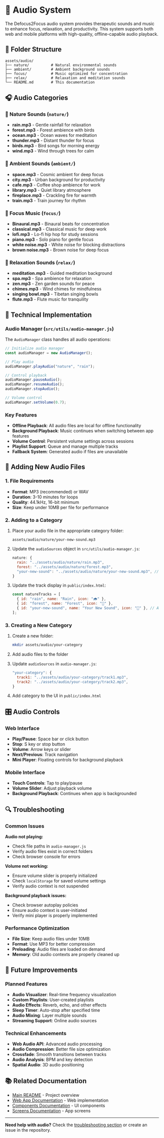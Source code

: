 # 🎵 Audio System

The Defocus2Focus audio system provides therapeutic sounds and music to enhance focus, relaxation, and productivity. This system supports both web and mobile platforms with high-quality, offline-capable audio playback.

## 📁 Folder Structure

```
assets/audio/
├── nature/          # Natural environmental sounds
├── ambient/         # Ambient background sounds
├── focus/           # Music optimized for concentration
├── relax/           # Relaxation and meditation sounds
└── README.md        # This documentation
```

## 🎧 Audio Categories

### 🌿 Nature Sounds (`nature/`)

- **rain.mp3** - Gentle rainfall for relaxation
- **forest.mp3** - Forest ambience with birds
- **ocean.mp3** - Ocean waves for meditation
- **thunder.mp3** - Distant thunder for focus
- **birds.mp3** - Bird songs for morning energy
- **wind.mp3** - Wind through trees for calm

### 🌆 Ambient Sounds (`ambient/`)

- **space.mp3** - Cosmic ambient for deep focus
- **city.mp3** - Urban background for productivity
- **cafe.mp3** - Coffee shop ambience for work
- **library.mp3** - Quiet library atmosphere
- **fireplace.mp3** - Crackling fire for warmth
- **train.mp3** - Train journey for rhythm

### 🎯 Focus Music (`focus/`)

- **Binaural.mp3** - Binaural beats for concentration
- **classical.mp3** - Classical music for deep work
- **lofi.mp3** - Lo-fi hip hop for study sessions
- **piano.mp3** - Solo piano for gentle focus
- **white noise.mp3** - White noise for blocking distractions
- **brown noise.mp3** - Brown noise for deep focus

### 🧘 Relaxation Sounds (`relax/`)

- **meditation.mp3** - Guided meditation background
- **spa.mp3** - Spa ambience for relaxation
- **zen.mp3** - Zen garden sounds for peace
- **chimes.mp3** - Wind chimes for mindfulness
- **singing bowl.mp3** - Tibetan singing bowls
- **flute.mp3** - Flute music for tranquility

## 🔧 Technical Implementation

### Audio Manager (`src/utils/audio-manager.js`)

The `AudioManager` class handles all audio operations:

```javascript
// Initialize audio manager
const audioManager = new AudioManager();

// Play audio
audioManager.playAudio("nature", "rain");

// Control playback
audioManager.pauseAudio();
audioManager.resumeAudio();
audioManager.stopAudio();

// Volume control
audioManager.setVolume(0.7);
```

### Key Features

- **Offline Playback**: All audio files are local for offline functionality
- **Background Playback**: Music continues when switching between app features
- **Volume Control**: Persistent volume settings across sessions
- **Playlist Support**: Queue and manage multiple tracks
- **Fallback System**: Generated audio if files are unavailable

## 📝 Adding New Audio Files

### 1. File Requirements

- **Format**: MP3 (recommended) or WAV
- **Duration**: 3-10 minutes for loops
- **Quality**: 44.1kHz, 16-bit minimum
- **Size**: Keep under 10MB per file for performance

### 2. Adding to a Category

1. Place your audio file in the appropriate category folder:

   ```
   assets/audio/nature/your-new-sound.mp3
   ```

2. Update the `audioSources` object in `src/utils/audio-manager.js`:

   ```javascript
   nature: {
     rain: "../assets/audio/nature/rain.mp3",
     forest: "../assets/audio/nature/forest.mp3",
     "your-new-sound": "../assets/audio/nature/your-new-sound.mp3", // Add this line
   }
   ```

3. Update the track display in `public/index.html`:
   ```javascript
   const natureTracks = [
     { id: "rain", name: "Rain", icon: "🌧️" },
     { id: "forest", name: "Forest", icon: "🌲" },
     { id: "your-new-sound", name: "Your New Sound", icon: "🎵" }, // Add this line
   ];
   ```

### 3. Creating a New Category

1. Create a new folder:

   ```bash
   mkdir assets/audio/your-category
   ```

2. Add audio files to the folder

3. Update `audioSources` in `audio-manager.js`:

   ```javascript
   "your-category": {
     track1: "../assets/audio/your-category/track1.mp3",
     track2: "../assets/audio/your-category/track2.mp3",
   }
   ```

4. Add category to the UI in `public/index.html`

## 🎛️ Audio Controls

### Web Interface

- **Play/Pause**: Space bar or click button
- **Stop**: S key or stop button
- **Volume**: Arrow keys or slider
- **Next/Previous**: Track navigation
- **Mini Player**: Floating controls for background playback

### Mobile Interface

- **Touch Controls**: Tap to play/pause
- **Volume Slider**: Adjust playback volume
- **Background Playback**: Continues when app is backgrounded

## 🔍 Troubleshooting

### Common Issues

**Audio not playing:**

- Check file paths in `audio-manager.js`
- Verify audio files exist in correct folders
- Check browser console for errors

**Volume not working:**

- Ensure volume slider is properly initialized
- Check `localStorage` for saved volume settings
- Verify audio context is not suspended

**Background playback issues:**

- Check browser autoplay policies
- Ensure audio context is user-initiated
- Verify mini player is properly implemented

### Performance Optimization

- **File Size**: Keep audio files under 10MB
- **Format**: Use MP3 for better compression
- **Preloading**: Audio files are loaded on demand
- **Memory**: Old audio contexts are properly cleaned up

## 🚀 Future Improvements

### Planned Features

- **Audio Visualizer**: Real-time frequency visualization
- **Custom Playlists**: User-created playlists
- **Audio Effects**: Reverb, echo, and other effects
- **Sleep Timer**: Auto-stop after specified time
- **Audio Mixing**: Layer multiple sounds
- **Streaming Support**: Online audio sources

### Technical Enhancements

- **Web Audio API**: Advanced audio processing
- **Audio Compression**: Better file size optimization
- **Crossfade**: Smooth transitions between tracks
- **Audio Analysis**: BPM and key detection
- **Spatial Audio**: 3D audio positioning

## 📚 Related Documentation

- [Main README](../../README.md) - Project overview
- [Web App Documentation](../../public/README.md) - Web implementation
- [Components Documentation](../../src/components/README.md) - UI components
- [Screens Documentation](../../src/screens/README.md) - App screens

---

**Need help with audio?** Check the [troubleshooting section](#-troubleshooting) or create an issue in the repository.
